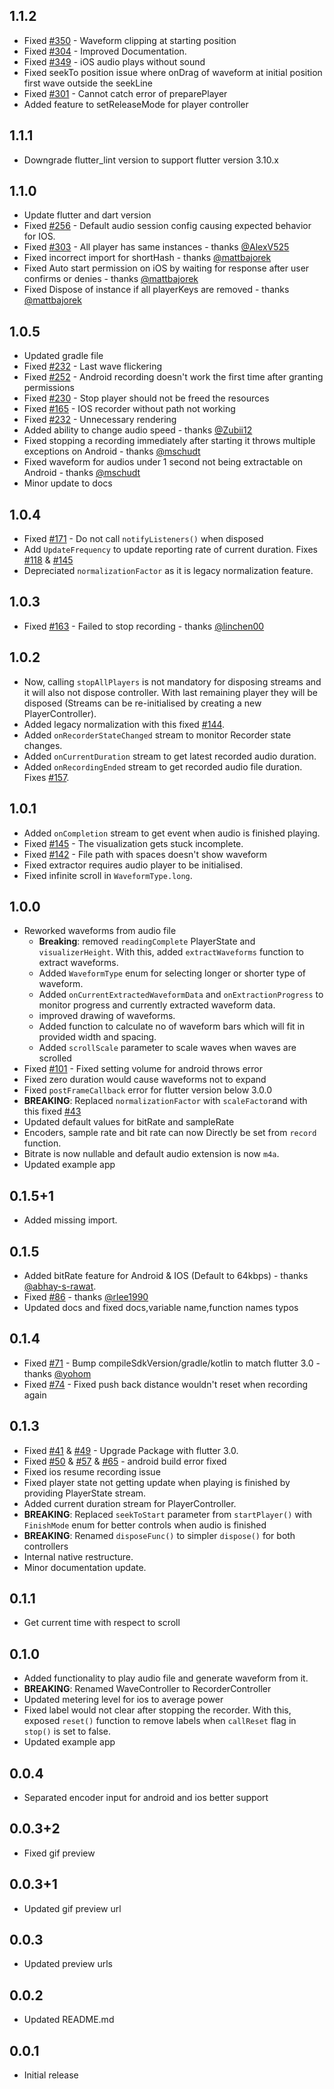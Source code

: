 ## 1.1.2

- Fixed [#350](https://github.com/SimformSolutionsPvtLtd/audio_waveforms/issues/350) - Waveform clipping at starting position
- Fixed [#304](https://github.com/SimformSolutionsPvtLtd/audio_waveforms/issues/304) - Improved Documentation.
- Fixed [#349](https://github.com/SimformSolutionsPvtLtd/audio_waveforms/issues/349) - iOS audio plays without sound
- Fixed seekTo position issue where onDrag of waveform at initial position first wave outside the seekLine
- Fixed [#301](https://github.com/SimformSolutionsPvtLtd/audio_waveforms/issues/301) - Cannot catch error of preparePlayer
- Added feature to setReleaseMode for player controller

## 1.1.1

- Downgrade flutter_lint version to support flutter version 3.10.x

## 1.1.0

- Update flutter and dart version
- Fixed [#256](https://github.com/SimformSolutionsPvtLtd/audio_waveforms/issues/256) - Default audio session config causing expected behavior for IOS.
- Fixed [#303](https://github.com/SimformSolutionsPvtLtd/audio_waveforms/issues/303) - All player has same instances -  thanks [@AlexV525](https://github.com/AlexV525)
- Fixed incorrect import for shortHash - thanks [@mattbajorek](https://github.com/mattbajorek)
- Fixed Auto start permission on iOS by waiting for response after user confirms or denies - thanks [@mattbajorek](https://github.com/mattbajorek)
- Fixed Dispose of instance if all playerKeys are removed - thanks [@mattbajorek](https://github.com/mattbajorek)

## 1.0.5

- Updated gradle file
- Fixed [#232](https://github.com/SimformSolutionsPvtLtd/audio_waveforms/issues/232) - Last wave flickering 
- Fixed [#252](https://github.com/SimformSolutionsPvtLtd/audio_waveforms/issues/252) - Android recording doesn't work the first time after granting permissions
- Fixed [#230](https://github.com/SimformSolutionsPvtLtd/audio_waveforms/issues/230) - Stop player should not be freed the resources
- Fixed [#165](https://github.com/SimformSolutionsPvtLtd/audio_waveforms/issues/165) - IOS recorder without path not working
- Fixed [#232](https://github.com/SimformSolutionsPvtLtd/audio_waveforms/issues/232) - Unnecessary rendering
- Added ability to change audio speed - thanks [@Zubii12](https://github.com/Zubii12) 
- Fixed stopping a recording immediately after starting it throws multiple exceptions on Android - thanks [@mschudt](https://github.com/mschudt) 
- Fixed waveform for audios under 1 second not being extractable on Android - thanks [@mschudt](https://github.com/mschudt) 
- Minor update to docs 

## 1.0.4

- Fixed [#171](https://github.com/SimformSolutionsPvtLtd/audio_waveforms/issues/171) - Do not call `notifyListeners()` when disposed
- Add `UpdateFrequency` to update reporting rate of current duration. Fixes [#118](https://github.com/SimformSolutionsPvtLtd/audio_waveforms/issues/118) & [#145](https://github.com/SimformSolutionsPvtLtd/audio_waveforms/issues/145)
- Depreciated `normalizationFactor` as it is legacy normalization feature.

## 1.0.3

- Fixed [#163](https://github.com/SimformSolutionsPvtLtd/audio_waveforms/issues/163) - Failed to stop recording - thanks [@linchen00](https://github.com/linchen00)

## 1.0.2

- Now, calling `stopAllPlayers` is not mandatory for disposing streams and it will also not dispose controller. With last remaining player they will be disposed (Streams can be re-initialised by creating a new PlayerController).
- Added legacy normalization with this fixed [#144](https://github.com/SimformSolutionsPvtLtd/audio_waveforms/issues/144).
- Added `onRecorderStateChanged` stream to monitor Recorder state changes.
- Added `onCurrentDuration` stream to get latest recorded audio duration.
- Added `onRecordingEnded` stream to get recorded audio file duration. Fixes [#157](https://github.com/SimformSolutionsPvtLtd/audio_waveforms/issues/157).

## 1.0.1

- Added `onCompletion` stream to get event when audio is finished playing.
- Fixed [#145](https://github.com/SimformSolutionsPvtLtd/audio_waveforms/issues/145) - The visualization gets stuck incomplete.
- Fixed [#142](https://github.com/SimformSolutionsPvtLtd/audio_waveforms/issues/142) - File path with spaces doesn't show waveform
- Fixed extractor requires audio player to be initialised.
- Fixed infinite scroll in `WaveformType.long`.

## 1.0.0

- Reworked waveforms from audio file
  - **Breaking**: removed `readingComplete` PlayerState and `visualizerHeight`. With this, added `extractWaveforms` function to extract waveforms.
  - Added `WaveformType` enum for selecting longer or shorter type of waveform.
  - Added `onCurrentExtractedWaveformData` and `onExtractionProgress` to monitor progress and currently extracted waveform data.
  - improved drawing of waveforms.
  - Added function to calculate no of waveform bars which will fit in provided width and spacing.
  - Added `scrollScale` parameter to scale waves when waves are scrolled
- Fixed [#101](https://github.com/SimformSolutionsPvtLtd/audio_waveforms/issues/101) - Fixed setting volume for android throws error
- Fixed zero duration would cause waveforms not to expand
- Fixed `postFrameCallback` error for flutter version below 3.0.0
- **BREAKING**: Replaced `normalizationFactor` with `scaleFactor`and with this fixed [#43](https://github.com/SimformSolutionsPvtLtd/audio_waveforms/issues/43) 
- Updated default values for bitRate and sampleRate
- Encoders, sample rate and bit rate can now Directly be set from `record` function.
- Bitrate is now nullable and default audio extension is now `m4a`. 
- Updated example app

## 0.1.5+1

- Added missing import.

## 0.1.5

- Added bitRate feature for Android & IOS (Default to 64kbps) - thanks [@abhay-s-rawat](https://github.com/abhay-s-rawat).
- Fixed [#86](https://github.com/SimformSolutionsPvtLtd/audio_waveforms/issues/86) - thanks [@rlee1990](https://github.com/rlee1990)
- Updated docs and fixed docs,variable name,function names typos

## 0.1.4

- Fixed [#71](https://github.com/SimformSolutionsPvtLtd/audio_waveforms/issues/71) - Bump compileSdkVersion/gradle/kotlin to match flutter 3.0 - thanks [@yohom](https://github.com/yohom)
- Fixed [#74](https://github.com/SimformSolutionsPvtLtd/audio_waveforms/issues/74) - Fixed push back distance wouldn't reset when recording again

## 0.1.3

- Fixed [#41](https://github.com/SimformSolutionsPvtLtd/audio_waveforms/issues/41) & [#49](https://github.com/SimformSolutionsPvtLtd/audio_waveforms/issues/49) - Upgrade Package with flutter 3.0.
- Fixed [#50](https://github.com/SimformSolutionsPvtLtd/audio_waveforms/issues/50) & [#57](https://github.com/SimformSolutionsPvtLtd/audio_waveforms/issues/57) & [#65](https://github.com/SimformSolutionsPvtLtd/audio_waveforms/issues/65) - android build error fixed
- Fixed ios resume recording issue
- Fixed player state not getting update when playing is finished by providing PlayerState stream.
- Added current duration stream for PlayerController.
- **BREAKING**: Replaced `seekToStart` parameter from `startPlayer()` with `FinishMode` enum for
better controls when audio is finished
- **BREAKING**: Renamed `disposeFunc()` to simpler `dispose()` for both controllers
- Internal native restructure.
- Minor documentation update.

## 0.1.1

- Get current time with respect to scroll

## 0.1.0

- Added functionality to play audio file and generate waveform from it.
- **BREAKING**: Renamed WaveController to RecorderController
- Updated metering level for ios to average power
- Fixed label would not clear after stopping the recorder. With this, exposed `reset()` function to remove labels
when `callReset` flag in `stop()` is set to false.
- Updated example app

## 0.0.4

- Separated encoder input for android and ios better support

## 0.0.3+2

- Fixed gif preview

## 0.0.3+1

- Updated gif preview url

## 0.0.3

- Updated preview urls

## 0.0.2

- Updated README.md

## 0.0.1

- Initial release
